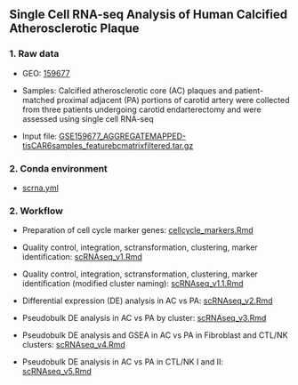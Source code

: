 ## Single Cell RNA-seq Analysis of Human Calcified Atherosclerotic Plaque 

### 1. Raw data 

- GEO: [159677](https://www.ncbi.nlm.nih.gov/geo/query/acc.cgi?acc=GSE159677)

- Samples: Calcified atherosclerotic core (AC) plaques and patient-matched proximal adjacent (PA) portions of carotid artery were collected from three patients undergoing carotid endarterectomy and were assessed using single cell RNA-seq

- Input file: [GSE159677_AGGREGATEMAPPED-tisCAR6samples_featurebcmatrixfiltered.tar.gz](https://www.ncbi.nlm.nih.gov/geo/download/?acc=GSE159677&format=file&file=GSE159677%5FAGGREGATEMAPPED%2DtisCAR6samples%5Ffeaturebcmatrixfiltered%2Etar%2Egz)


### 2. Conda environment 

- [scrna.yml](https://github.com/Mira0507/scRNAseq_calcifiedAC/blob/master/scrna.yml)


### 2. Workflow 

- Preparation of cell cycle marker genes: [cellcycle_markers.Rmd](https://github.com/Mira0507/scRNAseq_calcifiedAC/blob/master/cellcycle_markers.Rmd)

- Quality control, integration, sctransformation, clustering, marker identification: [scRNAseq_v1.Rmd](https://github.com/Mira0507/scRNAseq_calcifiedAC/blob/master/scRNAseq_v1.Rmd)

- Quality control, integration, sctransformation, clustering, marker identification (modified cluster naming): [scRNAseq_v1.1.Rmd](https://github.com/Mira0507/scRNAseq_calcifiedAC/blob/master/scRNAseq_v1.1.Rmd)

- Differential expression (DE) analysis in AC vs PA: [scRNAseq_v2.Rmd](https://github.com/Mira0507/scRNAseq_calcifiedAC/blob/master/scRNAseq_v2.Rmd)

- Pseudobulk DE analysis in AC vs PA by cluster: [scRNAseq_v3.Rmd](https://github.com/Mira0507/scRNAseq_calcifiedAC/blob/master/scRNAseq_v3.Rmd)

- Pseudobulk DE analysis and GSEA in AC vs PA in Fibroblast and CTL/NK clusters: [scRNAseq_v4.Rmd](https://github.com/Mira0507/scRNAseq_calcifiedAC/blob/master/scRNAseq_v4.Rmd)

- Pseudobulk DE analysis in AC vs PA in CTL/NK I and II: [scRNAseq_v5.Rmd](https://github.com/Mira0507/scRNAseq_calcifiedAC/blob/master/scRNAseq_v5.Rmd)



